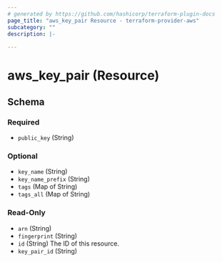```yaml
---
# generated by https://github.com/hashicorp/terraform-plugin-docs
page_title: "aws_key_pair Resource - terraform-provider-aws"
subcategory: ""
description: |-
  
---
```


# aws_key_pair (Resource)





<!-- schema generated by tfplugindocs -->
## Schema

### Required

- `public_key` (String)

### Optional

- `key_name` (String)
- `key_name_prefix` (String)
- `tags` (Map of String)
- `tags_all` (Map of String)

### Read-Only

- `arn` (String)
- `fingerprint` (String)
- `id` (String) The ID of this resource.
- `key_pair_id` (String)
